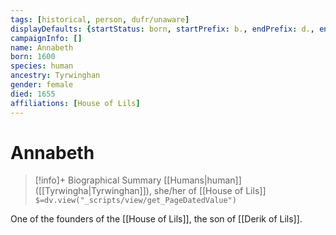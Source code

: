 ```yaml
---
tags: [historical, person, dufr/unaware]
displayDefaults: {startStatus: born, startPrefix: b., endPrefix: d., endStatus: died}
campaignInfo: []
name: Annabeth
born: 1600
species: human
ancestry: Tyrwinghan
gender: female
died: 1655
affiliations: [House of Lils]
---
```

# Annabeth
>[!info]+ Biographical Summary
>[[Humans|human]]  ([[Tyrwingha|Tyrwinghan]]), she/her of [[House of Lils]]
>`$=dv.view("_scripts/view/get_PageDatedValue")`

One of the founders of the [[House of Lils]], the son of [[Derik of Lils]].

